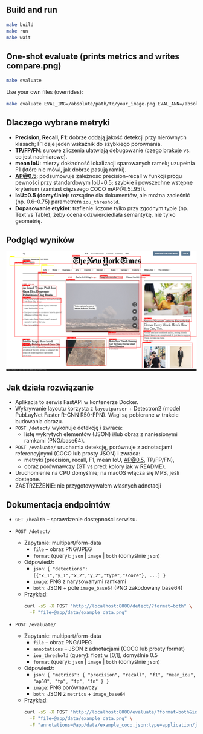 ## Build and run

```sh
make build
make run
make wait
```

## One-shot evaluate (prints metrics and writes compare.png)

```sh
make evaluate
```

Use your own files (overrides):

```sh
make evaluate EVAL_IMG=/absolute/path/to/your_image.png EVAL_ANN=/absolute/path/to/your_annotations.json IOU=0.5
```

## Dlaczego wybrane metryki

- **Precision, Recall, F1**: dobrze oddają jakość detekcji przy nierównych klasach; F1 daje jeden wskaźnik do szybkiego porównania.
- **TP/FP/FN**: surowe zliczenia ułatwiają debugowanie (czego brakuje vs. co jest nadmiarowe).
- **mean IoU**: mierzy dokładność lokalizacji sparowanych ramek; uzupełnia F1 (które nie mówi, jak dobrze pasują ramki).
- **AP@0.5**: podsumowuje zależność precision–recall w funkcji progu pewności przy standardowym IoU=0.5; szybkie i powszechne wstępne kryterium (zamiast cięższego COCO mAP@[.5:.95]).
- **IoU=0.5 (domyślnie)**: rozsądne dla dokumentów, ale można zacieśnić (np. 0.6–0.75) parametrem `iou_threshold`.
- **Dopasowanie etykiet**: trafienie liczone tylko przy zgodnym typie (np. Text vs Table), żeby ocena odzwierciedlała semantykę, nie tylko geometrię.

## Podgląd wyników

![compare](compare.png)

## Jak działa rozwiązanie

- Aplikacja to serwis FastAPI w kontenerze Docker.
- Wykrywanie layoutu korzysta z `layoutparser` + Detectron2 (model PubLayNet Faster R-CNN R50-FPN). Wagi są pobierane w trakcie budowania obrazu.
- `POST /detect/` wykonuje detekcję i zwraca:
  - listę wykrytych elementów (JSON) i/lub obraz z naniesionymi ramkami (PNG/base64).
- `POST /evaluate/` uruchamia detekcję, porównuje z adnotacjami referencyjnymi (COCO lub prosty JSON) i zwraca:
  - metryki (precision, recall, F1, mean IoU, AP@0.5, TP/FP/FN),
  - obraz porównawczy (GT vs pred: kolory jak w README).
- Uruchomienie na CPU domyślnie; na macOS włącza się MPS, jeśli dostępne.
- ZASTRZEŻENIE: nie przygotowywałem własnych adnotacji

## Dokumentacja endpointów

- `GET /health` – sprawdzenie dostępności serwisu.

- `POST /detect/`
  - Zapytanie: multipart/form-data
    - `file` – obraz PNG/JPEG
    - `format` (query): `json` | `image` | `both` (domyślnie `json`)
  - Odpowiedź:
    - `json`: `{ "detections": [{"x_1","y_1","x_2","y_2","type","score"}, ...] }`
    - `image`: PNG z narysowanymi ramkami
    - `both`: JSON + pole `image_base64` (PNG zakodowany base64)
  - Przykład:
    ```sh
    curl -sS -X POST "http://localhost:8000/detect/?format=both" \
      -F "file=@app/data/example_data.png"
    ```

- `POST /evaluate/`
  - Zapytanie: multipart/form-data
    - `file` – obraz PNG/JPEG
    - `annotations` – JSON z adnotacjami (COCO lub prosty format)
    - `iou_threshold` (query): float w [0,1], domyślnie 0.5
    - `format` (query): `json` | `image` | `both` (domyślnie `json`)
  - Odpowiedź:
    - `json`: `{ "metrics": { "precision", "recall", "f1", "mean_iou", "ap50", "tp", "fp", "fn" } }`
    - `image`: PNG porównawczy
    - `both`: JSON z `metrics` + `image_base64`
  - Przykład:
    ```sh
    curl -sS -X POST "http://localhost:8000/evaluate/?format=both&iou_threshold=0.5" \
      -F "file=@app/data/example_data.png" \
      -F "annotations=@app/data/example_coco.json;type=application/json"
    ```

